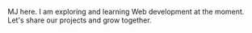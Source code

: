 MJ here.
I am exploring and learning Web development at the moment.
Let's share our projects and grow together.


<!---
miheejb/miheejb is a ✨ special ✨ repository because its `README.md` (this file) appears on your GitHub profile.
You can click the Preview link to take a look at your changes.
--->
